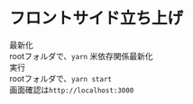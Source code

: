 # フロントサイド立ち上げ
最新化  
rootフォルダで、`yarn` 米依存関係最新化    
実行  
rootフォルダで、`yarn start`  
画面確認は`http://localhost:3000`  